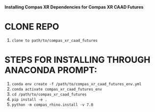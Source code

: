 __Installing Compas XR Dependencies for Compas XR CAAD Futures__

# CLONE REPO
1. `clone to path/to/compas_xr_caad_futures`

# STEPS FOR INSTALLING THROUGH ANACONDA PROMPT:
1. `conda env create -f /path/to/compas_xr_caad_futures_env.yml`
2. `conda activate compas_xr_caad_futures_env`
3. `cd /path/to/compas_xr_caad_futures`
4. `pip install -e .`
5. `python -m compas_rhino.install -v 7.0`
